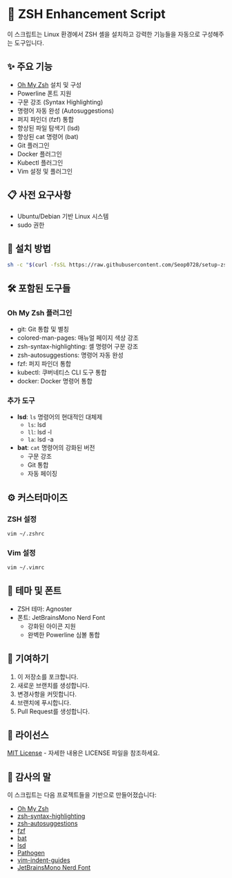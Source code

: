 # 🚀 ZSH Enhancement Script

이 스크립트는 Linux 환경에서 ZSH 셸을 설치하고 강력한 기능들을 자동으로 구성해주는 도구입니다.

## ✨ 주요 기능

- [Oh My Zsh](https://ohmyz.sh/) 설치 및 구성
- Powerline 폰트 지원
- 구문 강조 (Syntax Highlighting)
- 명령어 자동 완성 (Autosuggestions)
- 퍼지 파인더 (fzf) 통합
- 향상된 파일 탐색기 (lsd)
- 향상된 cat 명령어 (bat)
- Git 플러그인
- Docker 플러그인
- Kubectl 플러그인
- Vim 설정 및 플러그인

## 📋 사전 요구사항

- Ubuntu/Debian 기반 Linux 시스템
- sudo 권한

## 🚀 설치 방법

```bash
sh -c "$(curl -fsSL https://raw.githubusercontent.com/Seop0728/setup-zsh/main/setup-zsh.sh)"
```

## 🛠️ 포함된 도구들

### Oh My Zsh 플러그인
- git: Git 통합 및 별칭
- colored-man-pages: 매뉴얼 페이지 색상 강조
- zsh-syntax-highlighting: 셸 명령어 구문 강조
- zsh-autosuggestions: 명령어 자동 완성
- fzf: 퍼지 파인더 통합
- kubectl: 쿠버네티스 CLI 도구 통합
- docker: Docker 명령어 통합

### 추가 도구
- **lsd**: `ls` 명령어의 현대적인 대체제
  - `ls`: lsd
  - `ll`: lsd -l
  - `la`: lsd -a
- **bat**: `cat` 명령어의 강화된 버전
  - 구문 강조
  - Git 통합
  - 자동 페이징

## ⚙️ 커스터마이즈

### ZSH 설정

```bash
vim ~/.zshrc
```

### Vim 설정

```bash
vim ~/.vimrc
```

## 🎨 테마 및 폰트

- ZSH 테마: Agnoster
- 폰트: JetBrainsMono Nerd Font
  - 강화된 아이콘 지원
  - 완벽한 Powerline 심볼 통합

## 🤝 기여하기

1. 이 저장소를 포크합니다.
2. 새로운 브랜치를 생성합니다.
3. 변경사항을 커밋합니다.
4. 브랜치에 푸시합니다.
5. Pull Request를 생성합니다.

## 📝 라이선스

[MIT License](https://opensource.org/license/mit) - 자세한 내용은 LICENSE 파일을 참조하세요.

## 🙏 감사의 말

이 스크립트는 다음 프로젝트들을 기반으로 만들어졌습니다:
- [Oh My Zsh](https://ohmyz.sh/)
- [zsh-syntax-highlighting](https://github.com/zsh-users/zsh-syntax-highlighting)
- [zsh-autosuggestions](https://github.com/zsh-users/zsh-autosuggestions)
- [fzf](https://github.com/junegunn/fzf)
- [bat](https://github.com/sharkdp/bat)
- [lsd](https://github.com/lsd-rs/lsd)
- [Pathogen](https://github.com/tpope/vim-pathogen)
- [vim-indent-guides](https://github.com/preservim/vim-indent-guides)
- [JetBrainsMono Nerd Font](https://www.nerdfonts.com/)